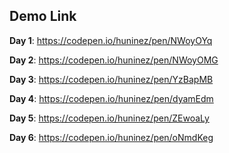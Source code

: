 ## Demo Link

**Day 1**: https://codepen.io/huninez/pen/NWoyOYq

**Day 2**: https://codepen.io/huninez/pen/NWoyOMG

**Day 3**: https://codepen.io/huninez/pen/YzBapMB

**Day 4**: https://codepen.io/huninez/pen/dyamEdm

**Day 5**: https://codepen.io/huninez/pen/ZEwoaLy

**Day 6**: https://codepen.io/huninez/pen/oNmdKeg